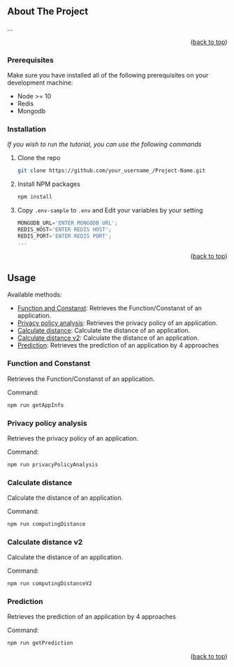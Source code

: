 <!-- ABOUT THE PROJECT -->
## About The Project
...
<p align="right">(<a href="#top">back to top</a>)</p>

### Prerequisites

Make sure you have installed all of the following prerequisites on your development machine:
* Node >= 10
* Redis
* Mongodb
### Installation

_If you wish to run the tutorial, you can use the following commands_

1. Clone the repo
   ```sh
   git clone https://github.com/your_username_/Project-Name.git
   ```
3. Install NPM packages
   ```sh
   npm install
   ```
4. Copy `.env-sample` to `.env` and Edit your variables by your setting
   ```js
   MONGODB_URL='ENTER MONGODB URL';
   REDIS_HOST='ENTER REDIS HOST';
   REDIS_PORT='ENTER REDIS PORT';
   ...
   ```

<p align="right">(<a href="#top">back to top</a>)</p>


## Usage
Available methods:
- [Function and Constanst](#function-and-constanst): Retrieves the Function/Constanst of an application.
- [Privacy policy analysis](#privacy-policy-analysis): Retrieves the privacy policy of an application.
- [Calculate distance](#calculate-distance): Calculate the distance of an application.
- [Calculate distance v2](#calculate-distance-v2): Calculate the distance of an application.
- [Prediction](#prediction): Retrieves the prediction of an application by 4 approaches
### Function and Constanst

Retrieves the Function/Constanst of an application.

Command:

```sh
npm run getAppInfo
```
### Privacy policy analysis

Retrieves the privacy policy of an application.

Command:

```sh
npm run privacyPolicyAnalysis
```
### Calculate distance

Calculate the distance of an application.

Command:

```sh
npm run computingDistance
```

### Calculate distance v2

Calculate the distance of an application.

Command:

```sh
npm run computingDistanceV2
```
### Prediction

Retrieves the prediction of an application by 4 approaches

Command:

```sh
npm run getPrediction
```
<p align="right">(<a href="#top">back to top</a>)</p>
